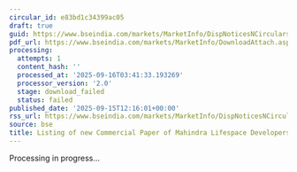 ```yaml
---
circular_id: e83bd1c34399ac05
draft: true
guid: https://www.bseindia.com/markets/MarketInfo/DispNoticesNCirculars.aspx?Noticeid={184F3462-D710-4915-BA6C-0BE7500EBCB4}&noticeno=20250915-47&dt=09/15/2025&icount=47&totcount=81&flag=0
pdf_url: https://www.bseindia.com/markets/MarketInfo/DownloadAttach.aspx?id=20250915-47&attachedId=
processing:
  attempts: 1
  content_hash: ''
  processed_at: '2025-09-16T03:41:33.193269'
  processor_version: '2.0'
  stage: download_failed
  status: failed
published_date: '2025-09-15T12:16:01+00:00'
rss_url: https://www.bseindia.com/markets/MarketInfo/DispNoticesNCirculars.aspx?Noticeid={184F3462-D710-4915-BA6C-0BE7500EBCB4}&noticeno=20250915-47&dt=09/15/2025&icount=47&totcount=81&flag=0
source: bse
title: Listing of new Commercial Paper of Mahindra Lifespace Developers Ltd
---
```


Processing in progress...